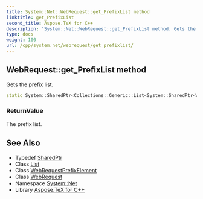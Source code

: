 ```yaml
---
title: System::Net::WebRequest::get_PrefixList method
linktitle: get_PrefixList
second_title: Aspose.TeX for C++
description: 'System::Net::WebRequest::get_PrefixList method. Gets the prefix list in C++.'
type: docs
weight: 100
url: /cpp/system.net/webrequest/get_prefixlist/
---
```

## WebRequest::get_PrefixList method


Gets the prefix list.

```cpp
static System::SharedPtr<Collections::Generic::List<System::SharedPtr<WebRequest::WebRequestPrefixElement>>> System::Net::WebRequest::get_PrefixList()
```


### ReturnValue

The prefix list.

## See Also

* Typedef [SharedPtr](../../../system/sharedptr/)
* Class [List](../../../system.collections.generic/list/)
* Class [WebRequestPrefixElement](../webrequestprefixelement/)
* Class [WebRequest](../)
* Namespace [System::Net](../../)
* Library [Aspose.TeX for C++](../../../)
